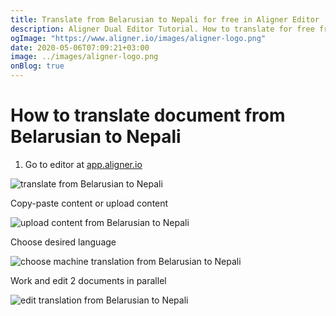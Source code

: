 ```yaml
---
title: Translate from Belarusian to Nepali for free in Aligner Editor
description: Aligner Dual Editor Tutorial. How to translate for free from Belarusian to Nepali. Aligner is multilingual document management platform. 
ogImage: "https://www.aligner.io/images/aligner-logo.png"
date: 2020-05-06T07:09:21+03:00
image: ../images/aligner-logo.png
onBlog: true
---
```


# How to translate document from Belarusian to Nepali

1. Go to editor at [app.aligner.io](https://app.aligner.io "Aligner App web page")

![translate from Belarusian to Nepali](../aligner-blank-editor.png "translate from Belarusian to Nepali")

Copy-paste content or upload content

![upload content from Belarusian to Nepali](../aligner-uploaded-document.png "upload content from Belarusian to Nepali")

Choose desired language

![choose machine translation from Belarusian to Nepali](../aligner-language-dropdown.png "choose machine translation from Belarusian to Nepali")

Work and edit 2 documents in parallel

![edit translation from Belarusian to Nepali](../aligner-double-sitded-editor.png "edit translation from Belarusian to Nepali")

